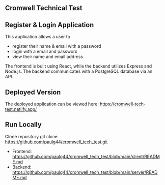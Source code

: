 ## Cromwell Technical Test

## Register & Login Application

This application allows a user to

- register their name & email with a password
- login with a email and password
- view their name and email address

The frontend is built using React, while the backend utilizes Express and Node.js. The backend communicates with a PostgreSQL database via an API.

## Deployed Version

The deployed application can be viewed here:
https://cromwell-tech-test.netlify.app/

## Run Locally

Clone repository
git clone https://github.com/paulg44/cromwell_tech_test.git

- Frontend: https://github.com/paulg44/cromwell_tech_test/blob/main/client/README.md
- Backend: https://github.com/paulg44/cromwell_tech_test/blob/main/server/README.md
